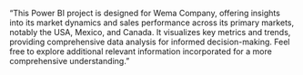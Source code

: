 “This Power BI project is designed for Wema Company, offering insights into its market dynamics and sales performance across its primary markets, notably the USA, Mexico, and Canada. It visualizes key metrics and trends, providing comprehensive data analysis for informed decision-making. Feel free to explore additional relevant information incorporated for a more comprehensive understanding.”
